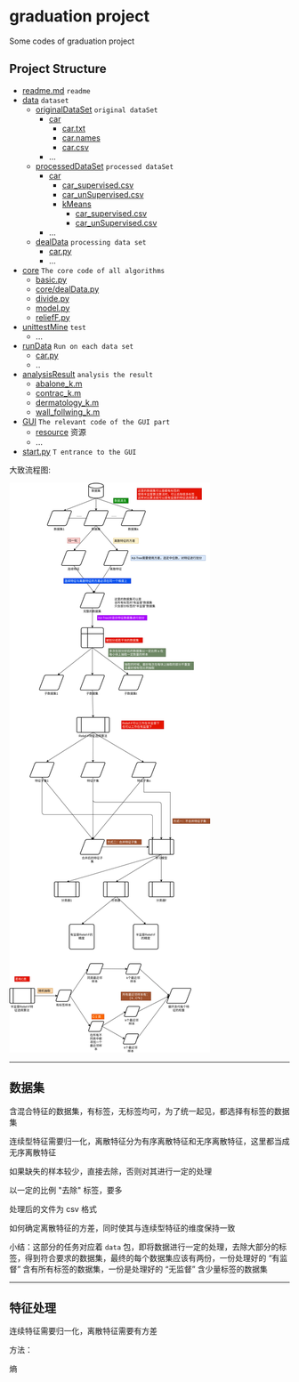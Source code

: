 # graduation project

Some codes of graduation project

## Project Structure

* [readme.md](readme.md) ```readme```
* [data](data) ```dataset```
    * [originalDataSet](data/originalDataSet) ```original dataSet```
        * [car](data/originalDataSet/car)
            * [car.txt](data/originalDataSet/car/car.txt)
            * [car.names](data/originalDataSet/car/car.names)
            * [car.csv](data/originalDataSet/car/car.csv)
        * ...
    * [processedDataSet](data/processedDataSet) ```processed dataSet```
        * [car](data/processedDataSet/car)
            * [car_supervised.csv](data/processedDataSet/car/car_supervised.csv)
            * [car_unSupervised.csv](data/processedDataSet/car/car_unSupervised.csv)
            * [kMeans](data/processedDataSet/car/kMeans)
                * [car_supervised.csv](data/processedDataSet/car/kMeans/car_supervised.csv)
                * [car_unSupervised.csv](data/processedDataSet/car/kMeans/car_unSupervised.csv)
        * ...
    * [dealData](data/dealData) ```processing data set```
        * [car.py](data/dealData/car.py)
        * ...
* [core](core) ```The core code of all algorithms```
    * [basic.py](core/basic.py)
    * [core/dealData.py](core/dealData.py)
    * [divide.py](core/divide.py)
    * [model.py](core/model.py)
    * [reliefF.py](core/reliefF.py)
* [unittestMine](unittestMine) ```test```
    * ...
* [runData](runData) ```Run on each data set```
    * [car.py](runData/car.py)
    * ..
* [analysisResult](analysisResult) ```analysis the result```
    * [abalone_k.m](analysisResult/abalone_k.m)
    * [contrac_k.m](analysisResult/contrac_k.m)
    * [dermatology_k.m](analysisResult/dermatology_k.m)
    * [wall_follwing_k.m](analysisResult/wall_follwing_k.m)
* [GUI](GUI) ```The relevant code of the GUI part```
    * [resource](GUI/resource) 资源
    * ...
* [start.py](start.py) ```T entrance to the GUI```

大致流程图:

![流程图](流程图.png)

---

## 数据集

含混合特征的数据集，有标签，无标签均可，为了统一起见，都选择有标签的数据集

连续型特征需要归一化，离散特征分为有序离散特征和无序离散特征，这里都当成无序离散特征

如果缺失的样本较少，直接去除，否则对其进行一定的处理

以一定的比例  "去除" 标签，要多

处理后的文件为 csv 格式

如何确定离散特征的方差，同时使其与连续型特征的维度保持一致

小结：这部分的任务对应着 ```data``` 包，即将数据进行一定的处理，去除大部分的标签，得到符合要求的数据集，最终的每个数据集应该有两份，一份处理好的 “有监督” 含有所有标签的数据集，一份是处理好的 “无监督” 含少量标签的数据集

---

## 特征处理

连续特征需要归一化，离散特征需要有方差

方法：

熵









